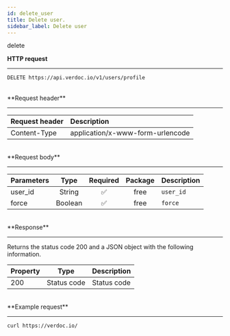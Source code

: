 ```yaml
---
id: delete_user
title: Delete user.
sidebar_label: Delete user
---
```


<span class="badges delete">delete</span>
<br/>

**HTTP request**

---

```bash
DELETE https://api.verdoc.io/v1/users/profile
```

<br/>
**Request header**

---

| Request header | Description                      |
| :------------- | :------------------------------- |
| Content-Type   | application/x-www-form-urlencode |

<br/>
**Request body**

---

| Parameters |  Type   | Required | Package | Description |
| :--------- | :-----: | :------: | :-----: | ----------- |
| user_id    | String  |    ✅    |  free   | `user_id`   |
| force      | Boolean |    ✅    |  free   | `force`     |

<br/>
**Response**

---

Returns the status code 200 and a JSON object with the following information.

| Property |    Type     | Description |
| :------- | :---------: | ----------- |
| 200      | Status code | Status code |

<br/>
**Example request**

---

```bash
curl https://verdoc.io/
```
